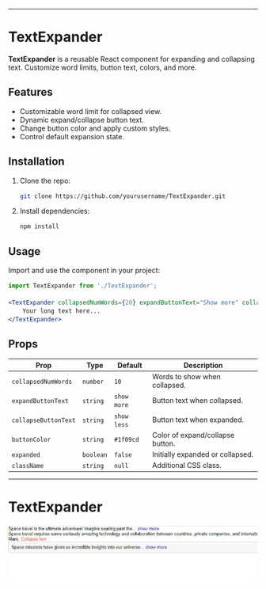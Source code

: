 
---

# TextExpander

**TextExpander** is a reusable React component for expanding and collapsing text. Customize word limits, button text, colors, and more.

## Features
- Customizable word limit for collapsed view.
- Dynamic expand/collapse button text.
- Change button color and apply custom styles.
- Control default expansion state.

## Installation
1. Clone the repo:
   ```bash
   git clone https://github.com/yourusername/TextExpander.git
   ```
2. Install dependencies:
   ```bash
   npm install
   ```

## Usage
Import and use the component in your project:
```jsx
import TextExpander from './TextExpander';

<TextExpander collapsedNumWords={20} expandButtonText="Show more" collapseButtonText="Show less">
    Your long text here...
</TextExpander>
```

## Props
| Prop                | Type      | Default    | Description                          |
|---------------------|-----------|------------|--------------------------------------|
| `collapsedNumWords` | `number`  | `10`       | Words to show when collapsed.        |
| `expandButtonText`  | `string`  | `show more`| Button text when collapsed.          |
| `collapseButtonText`| `string`  | `show less`| Button text when expanded.           |
| `buttonColor`       | `string`  | `#1f09cd`  | Color of expand/collapse button.     |
| `expanded`          | `boolean` | `false`    | Initially expanded or collapsed.     |
| `className`         | `string`  | `null`     | Additional CSS class.                |

---

# TextExpander

![Demo of TextExpander](./src/assets/screenshot.JPG)

